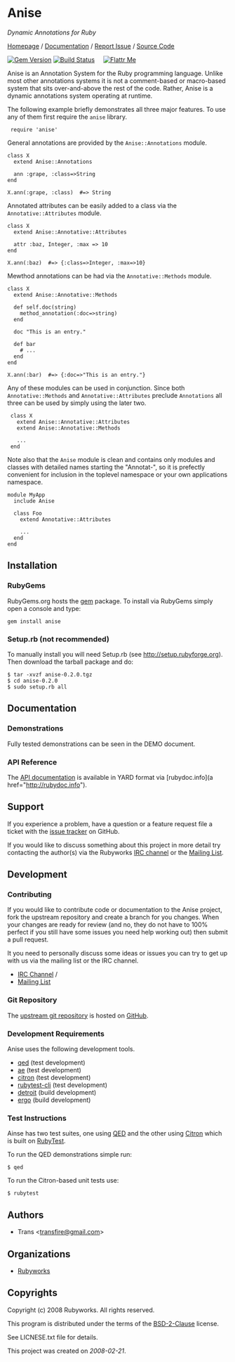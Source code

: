 # Anise

*Dynamic Annotations for Ruby*

[Homepage](http://rubyworks.github.com/anise) /
[Documentation](http://rubydoc.info/gems/anise) /
[Report Issue](http://github.com/rubyworks/anise/issues) /
[Source Code](http://github.com/rubyworks/anise)

[![Gem Version](https://badge.fury.io/rb/anise.png)](http://badge.fury.io/rb/anise)
[![Build Status](https://secure.travis-ci.org/rubyworks/anise.png)](http://travis-ci.org/rubyworks/anise) &nbsp; &nbsp;
[![Flattr Me](http://api.flattr.com/button/flattr-badge-large.png)](http://flattr.com/thing/324911/Rubyworks-Ruby-Development-Fund)

Anise is an Annotation System for the Ruby programming language.
Unlike most other annotations systems it is not a comment-based or
macro-based system that sits over-and-above the rest of the code.
Rather, Anise is a dynamic annotations system operating at runtime.

The following example briefly demonstrates all three major features. To use
any of them first require the `anise` library.

     require 'anise'

General annotations are provided by the `Anise::Annotations` module.

    class X
      extend Anise::Annotations

      ann :grape, :class=>String
    end

    X.ann(:grape, :class)  #=> String

Annotated attributes can be easily added to a class via the `Annotative::Attributes`
module.

    class X
      extend Anise::Annotative::Attributes

      attr :baz, Integer, :max => 10
    end

    X.ann(:baz)  #=> {:class=>Integer, :max=>10}

Mewthod annotations can be had via the `Annotative::Methods` module.

    class X
      extend Anise::Annotative::Methods

      def self.doc(string)
        method_annotation(:doc=>string)
      end

      doc "This is an entry."

      def bar
        # ...
      end
    end

    X.ann(:bar)  #=> {:doc=>"This is an entry."}

Any of these modules can be used in conjunction. Since both `Annotative::Methods`
and `Annotative::Attributes` preclude `Annotations` all three can be used by simply
using the later two.

     class X
       extend Anise::Annotative::Attributes
       extend Anise::Annotative::Methods

       ...
     end

Note also that the `Anise` module is clean and contains only modules and classes
with detailed names starting the "Annotat-", so it is prefectly convenient for
inclusion in the toplevel namespace or your own applications namespace.

    module MyApp
      include Anise

      class Foo
        extend Annotative::Attributes

        ...
      end
    end


## Installation

### RubyGems

RubyGems.org hosts the [gem](http://rubygems.org/gems/anise) package.
To install via RubyGems simply open a console and type:

    gem install anise

### Setup.rb (not recommended)

To manually install you will need Setup.rb (see http://setup.rubyforge.org).
Then download the tarball package and do:

    $ tar -xvzf anise-0.2.0.tgz
    $ cd anise-0.2.0
    $ sudo setup.rb all


## Documentation

### Demonstrations

Fully tested demonstrations can be seen in the DEMO document.

### API Reference

The [API documentation](http://rubydoc.info/gems/anise/frames) is available 
in YARD format via [rubydoc.info](a href="http://rubydoc.info").


## Support

If you experience a problem, have a question or a feature request file a ticket
with the [issue tracker](http://github.com/rubyworks/anise/issues) on GitHub.

If you would like to discuss something about this project in more detail try
contacting the author(s) via the Rubyworks [IRC channel](http://chat.us.freenode.net/rubyworks)
or the [Mailing List](http://groups.google.com/groups/rubyworks-mailinglist).


## Development

### Contributing

If you would like to contribute code or documentation to the Anise project, fork
the upstream repository and create a branch for you changes. When your changes are
ready for review (and no, they do not have to 100% perfect if you still have some
issues you need help working out) then submit a pull request.

It you need to personally discuss some ideas or issues you can try to get up with
us via the mailing list or the IRC channel.

* [IRC Channel](irc://irc.freenode.net/rubyworks) /
* [Mailing List](http://googlegroups.com/group/rubyworks-mailinglist)

### Git Repository

The [upstream git repository](http://github.com/rubyworks/anise.git) is 
hosted on [GitHub](http://github.com/rubyworks/anise).

### Development Requirements

Anise uses the following development tools.

* [qed](http://rubyworks.github.com/qed) (test development)
* [ae](http://rubyworks.github.com/ae) (test development)
* [citron](http://rubyworks.github.com/citron) (test development)
* [rubytest-cli](http://rubyworks.github.com/rubytest-cli) (test development)
* [detroit](http://rubyworks.github.com/detroit) (build development)
* [ergo](http://rubyworks.github.com/ergo) (build development)

### Test Instructions

Ainse has two test suites, one using [QED](http://rubyworks.github.com/qed) and
the other using [Citron](http://rubyworks.github.com/citron) which is built on
[RubyTest](http://rubyworks.github.com/rubytest).

To run the QED demonstrations simple run:

    $ qed

To run the Citron-based unit tests use:

    $ rubytest


## Authors

* Trans &lt;[transfire@gmail.com](mailto:transfire@gmail.com)&gt;


## Organizations

* [Rubyworks](http://rubyworks.github.com)


## Copyrights

Copyright (c) 2008 Rubyworks. All rights reserved.

This program is distributed under the terms of the
[BSD-2-Clause](http://www.spdx.org/licenses/BSD-2-Clause) license.

See LICNESE.txt file for details.

This project was created on *2008-02-21*.
